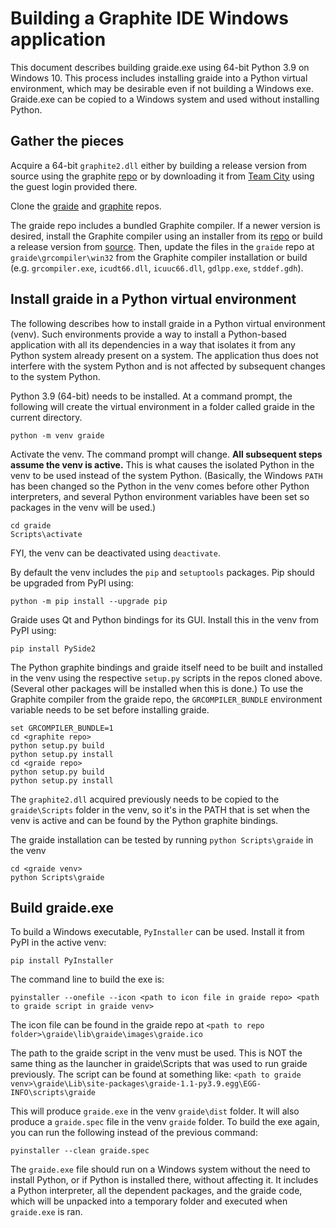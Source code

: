 # Building a Graphite IDE Windows application #

This document describes building graide.exe using 64-bit Python 3.9 on Windows 10. This process includes installing graide into a Python virtual environment, which may be desirable even if not building a Windows exe. Graide.exe can be copied to a Windows system and used without installing Python.

## Gather the pieces ##

Acquire a 64-bit `graphite2.dll` either by building a release version from source using the graphite [repo](https://github.com/silnrsi/graphite) or by downloading it from [Team City](https://build.palaso.org/viewType.html?buildTypeId=Graphite_Windows64bitProduction) using the guest login provided there.

Clone the [graide](https://github.com/silnrsi/graide) and [graphite](https://github.com/silnrsi/graphite) repos.

The graide repo includes a bundled Graphite compiler. If a newer version is desired, install the Graphite compiler using an installer from its [repo](https://github.com/silnrsi/grcompiler/releases) or build a release version from [source](https://github.com/silnrsi/grcompiler). Then, update the files in the `graide` repo at `graide\grcompiler\win32` from the Graphite compiler installation or build (e.g. `grcompiler.exe`, `icudt66.dll`, `icuuc66.dll`, `gdlpp.exe`, `stddef.gdh`).

## Install graide in a Python virtual environment ##

The following describes how to install graide in a Python virtual environment (venv). Such environments provide a way to install a Python-based application with all its dependencies in a way that isolates it from any Python system already present on a system. The application thus does not interfere with the system Python and is not affected by subsequent changes to the system Python. 

Python 3.9 (64-bit) needs to be installed. At a command prompt, the following will create the virtual environment in a folder called graide in the current directory.

    python -m venv graide

Activate the venv. The command prompt will change. **All subsequent steps assume the venv is active.** This is what causes the isolated Python in the venv to be used instead of the system Python. (Basically, the Windows `PATH` has been changed so the Python in the venv comes before other Python interpreters, and several Python environment variables have been set so packages in the venv will be used.)

    cd graide
    Scripts\activate

FYI, the venv can be deactivated using `deactivate`.

By default the venv includes the `pip` and `setuptools` packages. Pip should be upgraded from PyPI using:

    python -m pip install --upgrade pip

Graide uses Qt and Python bindings for its GUI. Install this in the venv from PyPI using:

    pip install PySide2

The Python graphite bindings and graide itself need to be built and installed in the venv using the respective `setup.py` scripts in the repos cloned above. (Several other packages will be installed when this is done.) To use the Graphite compiler from the graide repo, the `GRCOMPILER_BUNDLE` environment variable needs to be set before installing graide. 

    set GRCOMPILER_BUNDLE=1
    cd <graphite repo>
    python setup.py build
    python setup.py install
    cd <graide repo>
    python setup.py build
    python setup.py install

The `graphite2.dll` acquired previously needs to be copied to the `graide\Scripts` folder in the venv, so it's in the PATH that is set when the venv is active and can be found by the Python graphite bindings.

The graide installation can be tested by running `python Scripts\graide` in the venv

    cd <graide venv>
    python Scripts\graide

## Build graide.exe ##

To build a Windows executable, `PyInstaller` can be used. Install it from PyPI in the active venv:

    pip install PyInstaller

The command line to build the exe is:

    pyinstaller --onefile --icon <path to icon file in graide repo> <path to graide script in graide venv> 

The icon file can be found in the graide repo at `<path to repo folder>\graide\lib\graide\images\graide.ico`

The path to the graide script in the venv must be used. This is NOT the same thing as the launcher in graide\Scripts that was used to run graide previously. The script can be found at something like: `<path to graide venv>\graide\Lib\site-packages\graide-1.1-py3.9.egg\EGG-INFO\scripts\graide`

This will produce `graide.exe` in the venv `graide\dist` folder. It will also produce a `graide.spec` file in the venv `graide` folder. To build the exe again, you can run the following instead of the previous command:

    pyinstaller --clean graide.spec 

The `graide.exe` file should run on a Windows system without the need to install Python, or if Python is installed there, without affecting it. It includes a Python interpreter, all the dependent packages, and the graide code, which will be unpacked into a temporary folder and executed when `graide.exe` is ran.
